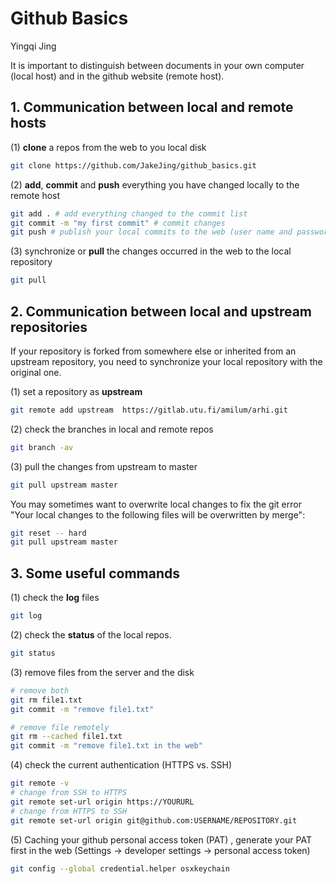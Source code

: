 # Github Basics

Yingqi Jing

It is important to distinguish between documents in your own computer (local host) and in the github website (remote host). 

## 1. Communication between local and remote hosts

(1) **clone** a repos from the web to you local disk

```bash
git clone https://github.com/JakeJing/github_basics.git
```

(2) **add**, **commit** and **push** everything you have changed locally to the remote host

```bash
git add . # add everything changed to the commit list
git commit -m "my first commit" # commit changes
git push # publish your local commits to the web (user name and password may be required)
```

(3) synchronize or **pull** the changes occurred in the web to the local repository

```bash
git pull
```

## 2. Communication between local and upstream repositories

If your repository is forked from somewhere else or inherited from an upstream repository, you need to synchronize your local repository with the original one. 

(1) set a repository as **upstream**

```bash
git remote add upstream  https://gitlab.utu.fi/amilum/arhi.git
```

(2) check the branches in local and remote repos

```bash
git branch -av
```

(3) pull the changes from upstream to master

```bash
git pull upstream master
```

You may sometimes want to overwrite local changes to fix the git error "Your local changes to the following files will be overwritten by merge":

```bash
git reset -- hard
git pull upstream master
```



## 3. Some useful commands

(1) check the **log** files

```bash
git log
```

(2) check the **status** of the local repos.

```bash
git status
```

(3) remove files from the server and the disk

```bash
# remove both
git rm file1.txt
git commit -m "remove file1.txt"

# remove file remotely
git rm --cached file1.txt
git commit -m "remove file1.txt in the web"
```

(4) check the current authentication (HTTPS vs. SSH)

```bash
git remote -v
# change from SSH to HTTPS
git remote set-url origin https://YOURURL
# change from HTTPS to SSH
git remote set-url origin git@github.com:USERNAME/REPOSITORY.git
```

(5) Caching your github personal access token (PAT) , generate your PAT first in the web (Settings -> developer settings -> personal access token)

```bash
git config --global credential.helper osxkeychain
```

